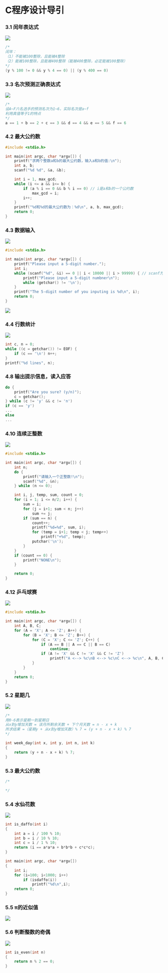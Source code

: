 # C程序设计导引

### 3.1 闰年表达式

![](../.gitbook/assets/image%20%2814%29.png)

```c
/*
闰年：
（1）不能被100整除，且能被4整除
（2）能被100整除，且能被400整除（能被400整除，必定能被100整除）
*/
(y % 100 != 0 && y % 4 == 0) || (y % 400 == 0)
```

### 3.3 名次预测正确表达式

![](../.gitbook/assets/image%20%28106%29.png)

```c
/*
设A~F六名选手的预测名次为1~6，实际名次是a~f
利用真值等于1的特点
*/
a == 1 + b == 2 + c == 3 && d == 4 && e == 5 && f == 6
```

### 4.2 最大公约数

```c
#include <stdio.h>

int main(int argc, char *argv[]) {
	printf("求两个整数a和b的最大公约数，输入a和b的值:\n");
	int a, b;
	scanf("%d %d", &a, &b);

	int i = 1, max_gcd;
	while (i <= a && i<= b) {
		if (a % i == 0 && b % i == 0) // i是a和b的一个公约数
			max_gcd = i;
		i++;
	}
	printf("%d和%d的最大公约数为：%d\n", a, b, max_gcd);
	return 0;
}
```

### 4.3 数据输入

![](../.gitbook/assets/image%20%2860%29.png)

```c
#include <stdio.h>

int main(int argc, char *argv[]) {
	printf("Please input a 5-digit number.");
	int i;
	while (scanf("%d", &i) == 0 || i < 10000 || i > 99999) { // scanf为读入任何数据返回0
		printf("Please input a 5-digit numbner\n");
		while (getchar() != '\n');
	}
	printf("The 5-digit number of you inputing is %d\n", i);
	return 0;
}
```

![](../.gitbook/assets/image%20%2872%29.png)

### 4.4 行数统计

![](../.gitbook/assets/image%20%2846%29.png)

```c
int c, n = 0;
while ((c = getchar()) != EOF) {
    if (c == '\n') n++;
}
printf("%d lines", n);
```

### 4.8 输出提示信息，读入应答

```c
do {
    printf("Are you sure? (y/n)");
    c = getchar();
} while (c != 'y' && c != 'n')
if (c == 'y') 
...
else
...
```

### 4.10 连续正整数

![](../.gitbook/assets/image%20%2843%29.png)

```c
#include <stdio.h>

int main(int argc, char *argv[]) {
	int n;
	do {
		printf("请输入一个正整数!\n");	
		scanf("%d", &n);
	} while (n <= 0);

	int i, j, temp, sum, count = 0;
	for (i = 1; i <= n/2; i++) {
		sum = i;
		for (j = i+1; sum < n; j++)
			sum += j;
		if (sum == n) {
			count++;
			printf("%d=%d", sum, i);
			for (temp = i+1; temp < j; temp++) 
				printf("+%d", temp);
			putchar('\n');
		} 
	}
	if (count == 0) {
		printf("NONE\n");
	}

	return 0;
}
```

### 4.12 乒乓球赛

![](../.gitbook/assets/image%20%2896%29.png)

```c
#include <stdio.h>

int main(int argc, char *argv[]) {
	int A, B, C;
	for (A = 'X'; A <= 'Z'; A++) {
		for (B = 'X'; B <= 'Z'; B++) {
			for (C = 'X'; C <= 'Z'; C++) {
				if (A == B || A == C || B == C)
					continue;
				if (A != 'X' && C != 'X' && C != 'Z')
					printf("A <--> %c\nB <--> %c\nC <--> %c\n", A, B, C);
			}
		}	
	}
	return 0;
}
```

### 5.2 星期几 

![](../.gitbook/assets/image%20%2815%29.png)

```c
/*
用0-6表示星期一到星期日
从x到y增加天数 = 该月所剩余天数 + 下个月天数 = n - x + k 
所求结果 =（星期y + 从x到y增加天数）% 7 = (y + n - x + k) % 7
*/

int week_day(int x, int y, int n, int k) 
{
    return (y + n - x + k) % 7; 
}
```

### 5.3 最大公约数

```c
/*

*/
```

### 5.4 水仙花数

![](../.gitbook/assets/image%20%2820%29.png)

```c
int is_daffo(int i) 
{
    int a = i / 100 % 10;
    int b = i / 10 % 10;
    int c = i / 1 % 10;    
    return (i == a*a*a + b*b*b + c*c*c);
}

int main(int argc, char *argv[])
{
    int i;
    for (i=100; i<1000; i++)
        if (isdaffo(i))
            printf("%d\n",i);
    return 0;
}
```

### 5.5 π的近似值

![](../.gitbook/assets/image%20%2875%29.png)

### 5.6 判断整数的奇偶

![](../.gitbook/assets/image%20%2866%29.png)

```c
int is_even(int n) 
{
    return n % 2 == 0; 
}
```

